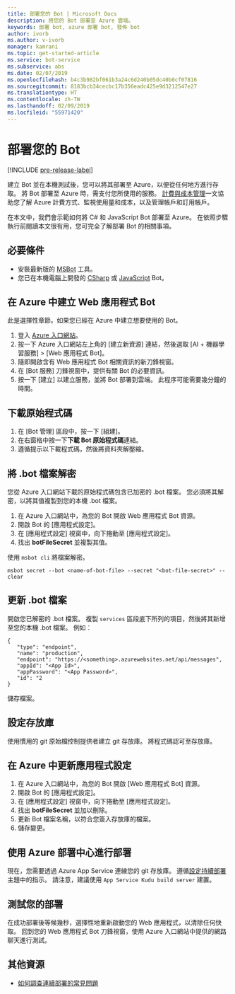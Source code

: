 ```yaml
---
title: 部署您的 Bot | Microsoft Docs
description: 將您的 Bot 部署至 Azure 雲端。
keywords: 部署 bot, azure 部署 bot, 發佈 bot
author: ivorb
ms.author: v-ivorb
manager: kamrani
ms.topic: get-started-article
ms.service: bot-service
ms.subservice: abs
ms.date: 02/07/2019
ms.openlocfilehash: b4c3b982bf061b3a24c6d240b05dc40b0cf07816
ms.sourcegitcommit: 8183bcb34cecbc17b356eadc425e9d3212547e27
ms.translationtype: HT
ms.contentlocale: zh-TW
ms.lasthandoff: 02/09/2019
ms.locfileid: "55971420"
---
```

# <a name="deploy-your-bot"></a>部署您的 Bot 

[!INCLUDE [pre-release-label](./includes/pre-release-label.md)]

建立 Bot 並在本機測試後，您可以將其部署至 Azure，以便從任何地方進行存取。 將 Bot 部署至 Azure 時，需支付您所使用的服務。 [計費與成本管理](https://docs.microsoft.com/en-us/azure/billing/)一文協助您了解 Azure 計費方式、監視使用量和成本，以及管理帳戶和訂用帳戶。

在本文中，我們會示範如何將 C# 和 JavaScript Bot 部署至 Azure。 在依照步驟執行前閱讀本文很有用，您可完全了解部署 Bot 的相關事項。

## <a name="prerequisites"></a>必要條件
- 安裝最新版的 [MSBot](https://github.com/Microsoft/botbuilder-tools/tree/master/packages/MSBot) 工具。
- 您已在本機電腦上開發的 [CSharp](./dotnet/bot-builder-dotnet-sdk-quickstart.md) 或 [JavaScript](./javascript/bot-builder-javascript-quickstart.md) Bot。 

## <a name="create-a-web-app-bot-in-azure"></a>在 Azure 中建立 Web 應用程式 Bot
此是選擇性章節。如果您已經在 Azure 中建立想要使用的 Bot。

1. 登入 [Azure 入口網站](https://portal.azure.com)。
1. 按一下 Azure 入口網站左上角的 [建立新資源] 連結，然後選取 [AI + 機器學習服務] > [Web 應用程式 Bot]。
1. 隨即開啟含有 Web 應用程式 Bot 相關資訊的新刀鋒視窗。 
1. 在 [Bot 服務] 刀鋒視窗中，提供有關 Bot 的必要資訊。
1. 按一下 [建立] 以建立服務，並將 Bot 部署到雲端。 此程序可能需要幾分鐘的時間。

## <a name="download-the-source-code"></a>下載原始程式碼
1. 在 [Bot 管理] 區段中，按一下 [組建]。
1. 在右窗格中按一下**下載 Bot 原始程式碼**連結。
1. 遵循提示以下載程式碼，然後將資料夾解壓縮。

## <a name="decrypt-the-bot-file"></a>將 .bot 檔案解密
您從 Azure 入口網站下載的原始程式碼包含已加密的 .bot 檔案。 您必須將其解密，以將其值複製到您的本機 .bot 檔案。  

1. 在 Azure 入口網站中，為您的 Bot 開啟 Web 應用程式 Bot 資源。
1. 開啟 Bot 的 [應用程式設定]。
1. 在 [應用程式設定] 視窗中，向下捲動至 [應用程式設定]。
1. 找出 **botFileSecret** 並複製其值。

使用 `msbot cli` 將檔案解密。
```
msbot secret --bot <name-of-bot-file> --secret "<bot-file-secret>" --clear
```

## <a name="update-the-bot-file"></a>更新 .bot 檔案
開啟您已解密的 .bot 檔案。 複製 `services` 區段底下所列的項目，然後將其新增至您的本機 .bot 檔案。 例如︰

```
{
   "type": "endpoint",
   "name": "production",
   "endpoint": "https://<something>.azurewebsites.net/api/messages",
   "appId": "<App Id>",
   "appPassword": "<App Password>",
   "id": "2
}
```

儲存檔案。
 
## <a name="setup-a-repository"></a>設定存放庫
使用慣用的 git 原始檔控制提供者建立 git 存放庫。 將程式碼認可至存放庫。
 
## <a name="update-app-settings-in-azure"></a>在 Azure 中更新應用程式設定
1. 在 Azure 入口網站中，為您的 Bot 開啟 [Web 應用程式 Bot] 資源。
1. 開啟 Bot 的 [應用程式設定]。
1. 在 [應用程式設定] 視窗中，向下捲動至 [應用程式設定]。
1. 找出 **botFileSecret** 並加以刪除。
1. 更新 Bot 檔案名稱，以符合您簽入存放庫的檔案。
1. 儲存變更。


## <a name="deploy-using-azure-deployment-center"></a>使用 Azure 部署中心進行部署
現在，您需要透過 Azure App Service 連線您的 git 存放庫。 遵循[設定持續部署](https://docs.microsoft.com/en-us/azure/app-service/deploy-continuous-deployment)主題中的指示。 請注意，建議使用 `App Service Kudu build server` 建置。

## <a name="test-your-deployment"></a>測試您的部署
在成功部署後等候幾秒，選擇性地重新啟動您的 Web 應用程式，以清除任何快取。 回到您的 Web 應用程式 Bot 刀鋒視窗，使用 Azure 入口網站中提供的網路聊天進行測試。

## <a name="additional-resources"></a>其他資源
- [如何調查連續部署的常見問題](https://github.com/projectkudu/kudu/wiki/Investigating-continuous-deployment)

<!--

## Prerequisites

[!INCLUDE [prerequisite snippet](~/includes/deploy/snippet-prerequisite.md)]


## Deploy JavaScript and C# bots using az cli

You've already created and tested a bot locally, and now you want to deploy it to Azure. These steps assume that you have created the required Azure resources.

[!INCLUDE [az login snippet](~/includes/deploy/snippet-az-login.md)]

### Create a Web App Bot

If you don't already have a resource group to which to publish your bot, create one:

[!INCLUDE [az create group snippet](~/includes/deploy/snippet-az-create-group.md)]

[!INCLUDE [az create web app snippet](~/includes/deploy/snippet-create-web-app.md)]

Before proceeding, read the instructions that apply to you based on the type of email account you use to log in to Azure.

#### MSA email account

If you are using an [MSA](https://en.wikipedia.org/wiki/Microsoft_account) email account, you will need to create the app ID and app password on the Application Registration Portal to use with `az bot create` command.

[!INCLUDE [create bot msa snippet](~/includes/deploy/snippet-create-bot-msa.md)]

#### Business or school account

[!INCLUDE [create bot snippet](~/includes/deploy/snippet-create-bot.md)]

### Download the bot from Azure

Next, download the bot you just created. 
[!INCLUDE [download bot snippet](~/includes/deploy/snippet-download-bot.md)]

### Decrypt the downloaded .bot file and use in your project

The sensitive information in the .bot file is encrypted.

[!INCLUDE [decrypt bot snippet](~/includes/deploy/snippet-decrypt-bot.md)]

### Update the .bot file

If your bot uses LUIS, QnA Maker, or Dispatch services, you will need to add references to them to your .bot file. Otherwise, you can skip this step.

1. Open your bot in the BotFramework Emulator, using the new .bot file. The bot does not need to be running locally.
1. In the **BOT EXPLORER** panel, expand the **SERVICES** section.
1. To add references to LUIS apps, click the plus-sign (+) to the right of **SERVICES**.
   1. Select **Add Language Understanding (LUIS)**.
   1. If it prompts you to log into your Azure account, do so.
   1. It presents a list of LUIS applications you have access to. Select the ones for your bot.
1. To add references to a QnA Maker knowledge base, click the plus-sign (+) to the right of **SERVICES**.
   1. Select **Add QnA Maker**.
   1. If it prompts you to log into your Azure account, do so.
   1. It presents a list of knowledge bases you have access to. Select the ones for your bot.
1. To add references to Dispatch models, click the plus-sign (+) to the right of **SERVICES**.
   1. Select **Add Dispatch**.
   1. If it prompts you to log into your Azure account, do so.
   1. It presents a list of Dispatch models you have access to. Select the ones for your bot.

### Test your bot locally

At this point, your bot should work the same way it did with the old .bot file. Make sure that it works as expected with the new .bot file.

### Publish your bot to Azure

[!INCLUDE [publish snippet](~/includes/deploy/snippet-publish.md)]


[!INCLUDE [clear encryption snippet](~/includes/deploy/snippet-clear-encryption.md)]

## Additional resources

[!INCLUDE [additional resources snippet](~/includes/deploy/snippet-additional-resources.md)]

## Next steps
> [!div class="nextstepaction"]
> [Set up continous deployment](bot-service-build-continuous-deployment.md)

-->
